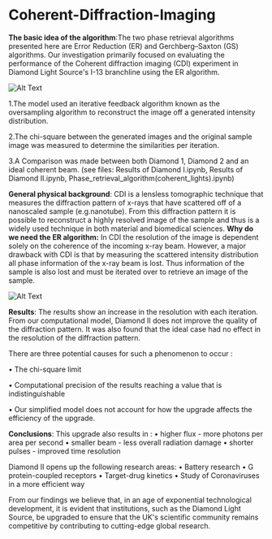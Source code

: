 # Coherent-Diffraction-Imaging
**The basic idea of the algorithm**:The two phase retrieval algorithms presented here are Error Reduction (ER) and Gerchberg–Saxton (GS) algorithms. Our investigation primarily focused on evaluating the performance of the Coherent diffraction imaging (CDI) experiment in Diamond Light Source's I-13 branchline using the ER algorithm.

![Alt Text](https://github.com/JialunSimonLiu/Coherent-Diffraction-Imaging/blob/main/pictures/Error%20reduction%20algorithm.png)

1.The model used an iterative feedback algorithm known as the oversampling algorithm to reconstruct the image off a generated intensity distribution.

2.The chi-square between the generated images and the original sample image was measured to determine the similarities per iteration.

3.A Comparison was made between both Diamond 1, Diamond 2 and an ideal coherent beam. (see files: Results of Diamond I.ipynb, Results of Diamond II.ipynb, Phase_retrieval_algorithm(coherent_lights).ipynb)

**General physical background**:
CDI is a lensless tomographic technique that measures the diffraction pattern of x-rays that have scattered off of a nanoscaled sample (e.g.nanotube). From this diffraction pattern it is possible to reconstruct a highly resolved image of the sample and thus is a widely used technique in both material and biomedical sciences. **Why do we need the ER algorithm:** In CDI the resolution of the image is dependent solely on the coherence of the incoming x-ray beam. However, a major drawback with CDI is that by measuring the scattered intensity distribution all phase information of the x-ray beam is lost. Thus information of the sample is also lost and must be iterated over to retrieve an image of the sample.

![Alt Text](https://github.com/JialunSimonLiu/Coherent-Diffraction-Imaging/blob/main/pictures/Coherant%20diffraction.png)

**Results**:
The results show an increase in the resolution with each iteration. From our computational model, Diamond II does not improve the quality of the diffraction pattern. It was also found that the ideal case had no effect in the resolution of the diffraction pattern.

There are three potential causes for such a phenomenon to occur :

• The chi-square limit

• Computational precision of the results reaching a value that is indistinguishable

• Our simplified model does not account for how the upgrade affects the efficiency of the upgrade.

**Conclusions**:
This upgrade also results in :
• higher flux - more photons per area per second
• smaller beam - less overall radiation damage
• shorter pulses - improved time resolution

Diamond II opens up the following research areas:
• Battery research
• G protein-coupled receptors
• Target-drug kinetics
• Study of Coronaviruses in a more efficient way

From our findings we believe that, in an age of exponential technological development, it is evident that institutions, such as the Diamond Light Source, be upgraded to ensure that the UK's scientific community remains competitive by contributing to cutting-edge global research.


